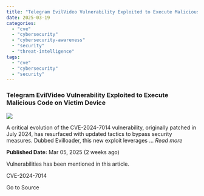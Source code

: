 ```yaml
---
title: "Telegram EvilVideo Vulnerability Exploited to Execute Malicious Code on Victim Device"
date: 2025-03-19
categories: 
  - "cve"
  - "cybersecurity"
  - "cybersecurity-awareness"
  - "security"
  - "threat-intelligence"
tags: 
  - "cve"
  - "cybersecurity"
  - "security"
---
```


### Telegram EvilVideo Vulnerability Exploited to Execute Malicious Code on Victim Device

![](https://upload.cvefeed.io/news/33546/thumbnail.jpg)

A critical evolution of the CVE-2024-7014 vulnerability, originally patched in July 2024, has resurfaced with updated tactics to bypass security measures. Dubbed Evilloader, this new exploit leverages ... _Read more_

**Published Date:** Mar 05, 2025 (2 weeks ago)

Vulnerabilities has been mentioned in this article.

CVE-2024-7014

Go to Source
